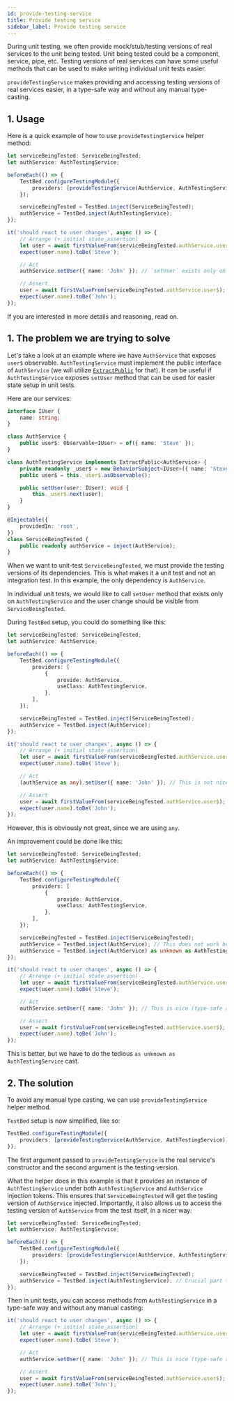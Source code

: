 ```yaml
---
id: provide-testing-service
title: Provide testing service
sidebar_label: Provide testing service
---
```


During unit testing, we often provide mock/stub/testing versions of real services to the unit being tested. Unit being tested could be a component, service, pipe, etc. Testing versions of real services can have some useful methods that can be used to make writing individual unit tests easier.

`provideTestingService` makes providing and accessing testing versions of real services easier, in a type-safe way and without any manual type-casting.

## 1. Usage

Here is a quick example of how to use `provideTestingService` helper method:

```ts
let serviceBeingTested: ServiceBeingTested;
let authService: AuthTestingService;

beforeEach(() => {
	TestBed.configureTestingModule({
		providers: [provideTestingService(AuthService, AuthTestingService)],
	});

	serviceBeingTested = TestBed.inject(ServiceBeingTested);
	authService = TestBed.inject(AuthTestingService);
});

it('should react to user changes', async () => {
	// Arrange (+ initial state assertion)
	let user = await firstValueFrom(serviceBeingTested.authService.user$);
	expect(user.name).toBe('Steve');

	// Act
	authService.setUser({ name: 'John' }); // `setUser` exists only on `AuthTestingService` and not on `AuthService` and is a method that can be used for easier state setup in unit tests

	// Assert
	user = await firstValueFrom(serviceBeingTested.authService.user$);
	expect(user.name).toBe('John');
});
```

If you are interested in more details and reasoning, read on.

## 1. The problem we are trying to solve

Let's take a look at an example where we have `AuthService` that exposes `user$` observable. `AuthTestingService` must implement the public interface of `AuthService` (we will utilize [`ExtractPublic`](./extract-public.md) for that). It can be useful if `AuthTestingService` exposes `setUser` method that can be used for easier state setup in unit tests.

Here are our services:

```ts
interface IUser {
	name: string;
}

class AuthService {
	public user$: Observable<IUser> = of({ name: 'Steve' });
}

class AuthTestingService implements ExtractPublic<AuthService> {
	private readonly _user$ = new BehaviorSubject<IUser>({ name: 'Steve' });
	public user$ = this._user$.asObservable();

	public setUser(user: IUser): void {
		this._user$.next(user);
	}
}

@Injectable({
	providedIn: 'root',
})
class ServiceBeingTested {
	public readonly authService = inject(AuthService);
}
```

When we want to unit-test `ServiceBeingTested`, we must provide the testing versions of its dependencies. This is what makes it a unit test and not an integration test. In this example, the only dependency is `AuthService`.

In individual unit tests, we would like to call `setUser` method that exists only on `AuthTestingService` and the user change should be visible from `ServiceBeingTested`.

During `TestBed` setup, you could do something like this:

```ts
let serviceBeingTested: ServiceBeingTested;
let authService: AuthService;

beforeEach(() => {
	TestBed.configureTestingModule({
		providers: [
			{
				provide: AuthService,
				useClass: AuthTestingService,
			},
		],
	});

	serviceBeingTested = TestBed.inject(ServiceBeingTested);
	authService = TestBed.inject(AuthService);
});

it('should react to user changes', async () => {
	// Arrange (+ initial state assertion)
	let user = await firstValueFrom(serviceBeingTested.authService.user$);
	expect(user.name).toBe('Steve');

	// Act
	(authService as any).setUser({ name: 'John' }); // This is not nice (not type-safe and we have to use `any`)

	// Assert
	user = await firstValueFrom(serviceBeingTested.authService.user$);
	expect(user.name).toBe('John');
});
```

However, this is obviously not great, since we are using `any`.

An improvement could be done like this:

```ts
let serviceBeingTested: ServiceBeingTested;
let authService: AuthTestingService;

beforeEach(() => {
	TestBed.configureTestingModule({
		providers: [
			{
				provide: AuthService,
				useClass: AuthTestingService,
			},
		],
	});

	serviceBeingTested = TestBed.inject(ServiceBeingTested);
	authService = TestBed.inject(AuthService); // This does not work because of type mismatch between `AuthService` and `AuthTestingService`. Setting the generic type of `TestBed.inject` method manually results in the same type mismatch error
	authService = TestBed.inject(AuthService) as unknown as AuthTestingService; // This is _meh_
});

it('should react to user changes', async () => {
	// Arrange (+ initial state assertion)
	let user = await firstValueFrom(serviceBeingTested.authService.user$);
	expect(user.name).toBe('Steve');

	// Act
	authService.setUser({ name: 'John' }); // This is nice (type-safe and no `any`)

	// Assert
	user = await firstValueFrom(serviceBeingTested.authService.user$);
	expect(user.name).toBe('John');
});
```

This is better, but we have to do the tedious `as unknown as AuthTestingService` cast.

## 2. The solution

To avoid any manual type casting, we can use `provideTestingService` helper method.

`TestBed` setup is now simplified, like so:

```ts
TestBed.configureTestingModule({
	providers: [provideTestingService(AuthService, AuthTestingService)],
});
```

The first argument passed to `provideTestingService` is the real service's constructor and the second argument is the testing version.

What the helper does in this example is that it provides an instance of `AuthTestingService` under both `AuthTestingService` and `AuthService` injection tokens. This ensures that `ServiceBeingTested` will get the testing version of `AuthService` injected. Importantly, it also allows us to access the testing version of `AuthService` from the test itself, in a nicer way:

```ts
let serviceBeingTested: ServiceBeingTested;
let authService: AuthTestingService;

beforeEach(() => {
	TestBed.configureTestingModule({
		providers: [provideTestingService(AuthService, AuthTestingService)],
	});

	serviceBeingTested = TestBed.inject(ServiceBeingTested);
	authService = TestBed.inject(AuthTestingService); // Crucial part that makes the types match - you are injecting `AuthTestingService` instead of `AuthService`
});
```

Then in unit tests, you can access methods from `AuthTestingService` in a type-safe way and without any manual casting:

```ts
it('should react to user changes', async () => {
	// Arrange (+ initial state assertion)
	let user = await firstValueFrom(serviceBeingTested.authService.user$);
	expect(user.name).toBe('Steve');

	// Act
	authService.setUser({ name: 'John' }); // This is nice (type-safe and no `any`)

	// Assert
	user = await firstValueFrom(serviceBeingTested.authService.user$);
	expect(user.name).toBe('John');
});
```
